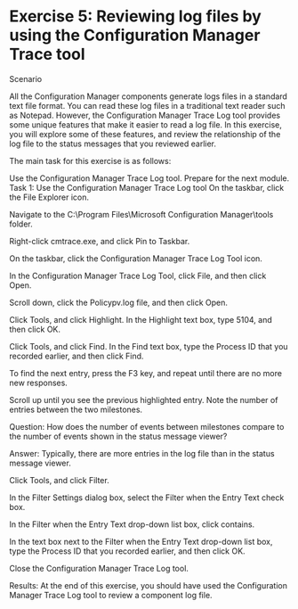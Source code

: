 # Exercise 5: Reviewing log files by using the Configuration Manager Trace tool

Scenario

All the Configuration Manager components generate logs files in a standard text file format. You can read these log files in a traditional text reader such as Notepad. However, the Configuration Manager Trace Log tool provides some unique features that make it easier to read a log file. In this exercise, you will explore some of these features, and review the relationship of the log file to the status messages that you reviewed earlier.

The main task for this exercise is as follows:

Use the Configuration Manager Trace Log tool.
Prepare for the next module.
Task 1: Use the Configuration Manager Trace Log tool
On the taskbar, click the File Explorer icon.

Navigate to the C:\Program Files\Microsoft Configuration Manager\tools folder.

Right-click cmtrace.exe, and click Pin to Taskbar.

On the taskbar, click the Configuration Manager Trace Log Tool icon.

In the Configuration Manager Trace Log Tool, click File, and then click Open.

Scroll down, click the Policypv.log file, and then click Open.

Click Tools, and click Highlight. In the Highlight text box, type 5104, and then click OK.

Click Tools, and click Find. In the Find text box, type the Process ID that you recorded earlier, and then click Find.

To find the next entry, press the F3 key, and repeat until there are no more new responses.

Scroll up until you see the previous highlighted entry. Note the number of entries between the two milestones.

Question: How does the number of events between milestones compare to the number of events shown in the status message viewer?

Answer: Typically, there are more entries in the log file than in the status message viewer.

Click Tools, and click Filter.

In the Filter Settings dialog box, select the Filter when the Entry Text check box.

In the Filter when the Entry Text drop-down list box, click contains.

In the text box next to the Filter when the Entry Text drop-down list box, type the Process ID that you recorded earlier, and then click OK.

Close the Configuration Manager Trace Log tool.

Results: At the end of this exercise, you should have used the Configuration Manager Trace Log tool to review a component log file.
